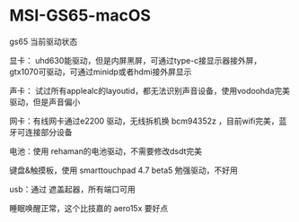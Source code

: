 # MSI-GS65-macOS

gs65 当前驱动状态

显卡：	uhd630能驱动，但是内屏黑屏，可通过type-c接显示器接外屏，
	gtx1070可驱动，可通过minidp或者hdmi接外屏显示

声卡： 试过所有applealc的layoutid，都无法识别声音设备，使用vodoohda完美驱动，但是声音偏小

网卡：有线网卡通过e2200 驱动，无线拆机换 bcm94352z ，目前wifi完美，蓝牙可连接部分设备

电池：使用 rehaman的电池驱动，不需要修改dsdt完美

键盘&触摸板，使用 smarttouchpad   4.7 beta5 勉强驱动，不好用

usb：通过 遮盖起器，所有端口可用

睡眠唤醒正常，这个比技嘉的 aero15x 要好点

